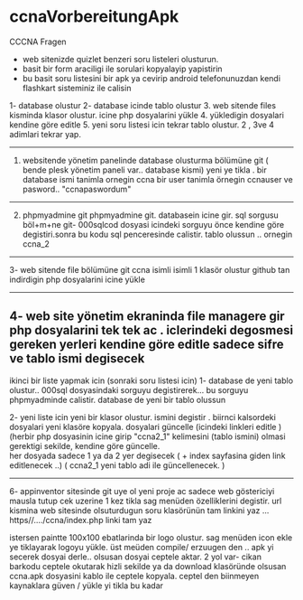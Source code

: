 # ccnaVorbereitungApk
CCCNA Fragen

- web sitenizde quizlet benzeri soru listeleri olusturun. 
- basit bir form araciligi ile sorulari kopyalayip yapistirin 
- bu basit soru listesini bir apk ya cevirip android telefonunuzdan kendi flashkart sisteminiz ile calisin 



1- database olustur
2- database icinde tablo olustur 
3. web sitende files kisminda klasor olustur. icine php dosyalarini yükle 
4. yükledigin dosyalari kendine göre editle 
5. yeni soru listesi icin tekrar tablo olustur. 2 , 3ve 4 adimlari tekrar yap. 

-------------
1. websitende yönetim panelinde database olusturma bölümüne git 
( bende plesk yönetim paneli var.. database kismi) 
yeni ye tikla . 
bir database ismi tanimla ornegin ccna 
bir user tanimla örnegin ccnauser
ve pasword.. "ccnapaswordum"

------------------------
2. phpmyadmine git 
phpmyadmine git. databasein icine gir. sql sorgusu böl+m+ne git- 
000sqlcod dosyasi icindeki sorguyu önce kendine göre degistiri.sonra bu kodu sql penceresinde calistir. tablo olussun .. ornegin ccna_2



------------

3- web sitende file bölümüne git 
ccna isimli isimli 1 klasör olustur
github tan indirdigin php dosyalarini icine yükle 

-----------
4- web site yönetim ekraninda file managere gir 
php dosyalarini tek tek ac . 
iclerindeki degosmesi gereken yerleri kendine göre editle 
sadece sifre ve tablo ismi degisecek 
----------------



ikinci bir liste yapmak icin 
(sonraki soru listesi icin)
1- database de yeni tablo olustur.. 
000sql dosyasindaki sorguyu degistirerek... bu sorguyu phpmyadminde calistir.
database de yeni bir tablo olussun

2- yeni liste icin yeni bir klasor olustur. ismini degistir . 
biirnci kalsordeki dosyalari yeni klasöre kopyala. 
dosyalari güncelle  (icindeki linkleri editle )
(herbir php dosyasinin icine girip "ccna2_1" kelimesini (tablo ismini) 
olmasi gerektigi sekilde,  kendine göre güncelle.  
her dosyada sadece 1 ya da 2 yer degisecek ( + index sayfasina giden link editlenecek ..)
( ccna2_1  yeni tablo adi ile güncellenecek. )

 ------------

6- appinventor sitesinde git 
uye ol 
yeni proje ac 
sadece web göstericiyi mausla tutup cek 
uzerine 1 kez tikla 
sag menüden özelliklerini degistir. 
url kismina web sitesinde olsuturdugun soru klasörünün tam linkini yaz 
... https//..../ccna/index.php  linki tam yaz 

istersen paintte 100x100 ebatlarinda bir logo olustur. sag menüden icon ekle ye tiklayarak logoyu yükle.
üst meüden compile/ erzuugen den .. apk yi secerek dosyai derle.. 
olsusan dosyai ceptele aktar. 2 yol var- 
cikan barkodu ceptele okutarak hizli sekilde 
ya da download klasöründe olsusan ccna.apk dosyasini kablo ile ceptele kopyala. 
ceptel den biinmeyen kaynaklara güven / yükle yi tikla
bu kadar

